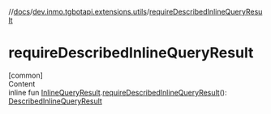 //[docs](../../index.md)/[dev.inmo.tgbotapi.extensions.utils](index.md)/[requireDescribedInlineQueryResult](require-described-inline-query-result.md)



# requireDescribedInlineQueryResult  
[common]  
Content  
inline fun [InlineQueryResult](../dev.inmo.tgbotapi.types.InlineQueries.InlineQueryResult.abstracts/-inline-query-result/index.md).[requireDescribedInlineQueryResult](require-described-inline-query-result.md)(): [DescribedInlineQueryResult](../dev.inmo.tgbotapi.types.InlineQueries.InlineQueryResult.abstracts/-described-inline-query-result/index.md)  



